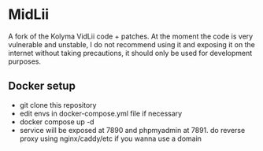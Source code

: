 # MidLii

A fork of the Kolyma VidLii code + patches. At the moment the code is very vulnerable and unstable, I do not recommend using it and exposing it on the internet without taking 
precautions, it should only be used for development purposes.

## Docker setup

- git clone this repository
- edit envs in docker-compose.yml file if necessary
- docker compose up -d
- service will be exposed at 7890 and phpmyadmin at 7891. do reverse proxy using nginx/caddy/etc if you wanna use a domain


